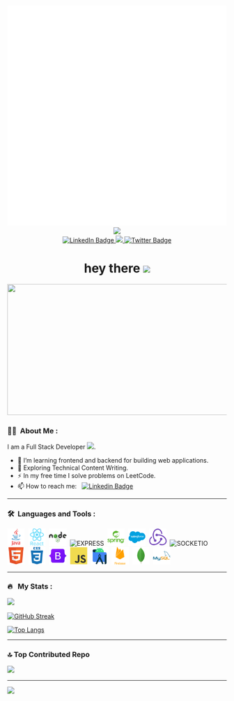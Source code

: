 
<div>
  <img src="example.svg" alt="Your Image">
</div>
<div id="header" align="center">
  <img src="https://res.cloudinary.com/dkbqauksm/image/upload/r_10/v1706292169/aw5q4j7yjpkqc81jhgr9.gif" width="300"  />
</div>

<div id="badges" align="center">
  <a href="https://www.linkedin.com/in/priyanshu-yadav-7885291b6/">
  <img src="https://img.shields.io/badge/LinkedIn-blue?style=for-the-badge&logo=linkedin&logoColor=white" alt="LinkedIn Badge"/>
  </a>
  <a href="https://www.instagram.com/priyanshupower/">
    <img src="https://img.shields.io/badge/Instagram-ff00ff?logo=Instagram&logoColor=white&style=for-the-badge" lt="Instagram Badge"/>
  </a>
  <a href="https://twitter.com/priyanshuYd_v">
    <img src="https://img.shields.io/badge/Twitter-6600cc?style=for-the-badge&logo=x&logoColor=white" alt="Twitter Badge"/>
  </a>
</div>

<h1 align="center">hey there <img src="https://media.giphy.com/media/hvRJCLFzcasrR4ia7z/giphy.gif" width="40"></h1>

<p align="center"><img src="https://media.giphy.com/media/dWesBcTLavkZuG35MI/giphy.gif" width="600" height="300"  /></p>

### :woman_technologist: &nbsp;About Me :

I am a Full Stack Developer <img src="https://media.giphy.com/media/WUlplcMpOCEmTGBtBW/giphy.gif" width="30">.

- 🔭 I’m learning frontend and backend for building web applications.
- 🌱 Exploring Technical Content Writing.
- ⚡ In my free time I solve problems on LeetCode.
- 📫 How to reach me: &nbsp; [![Linkedin Badge](https://img.shields.io/badge/LinkedIn-blue?style=for-the-badge&logo=linkedin&logoColor=white)](https://www.linkedin.com/in/priyanshu-yadav-7885291b6/)

---

### 🛠 &nbsp;Languages and Tools :

<p>
<img src="https://github.com/devicons/devicon/blob/master/icons/java/java-original-wordmark.svg" title="Java" alt="Java" width="40" height="40"/>&nbsp;
<img src="https://github.com/devicons/devicon/blob/master/icons/react/react-original-wordmark.svg" title="React" alt="React" width="40" height="40"/>&nbsp;
<img src="https://github.com/devicons/devicon/blob/master/icons/nodejs/nodejs-original-wordmark.svg" title="NodeJS" alt="NodeJS" width="40" height="40"/>&nbsp;
<img src="https://github.com/priyanshuyadav07804/priyanshuyadav07804/assets/80442935/8fa857cc-4e0b-4a3e-a301-1bf3d8bccb08"  title="EXPRESS" alt="EXPRESS" width="40" height="40"/>&nbsp;
<img src="https://github.com/devicons/devicon/blob/master/icons/spring/spring-original-wordmark.svg" title="Spring" alt="Spring" width="40" height="40"/>&nbsp;
<img src="https://github.com/devicons/devicon/blob/master/icons/salesforce/salesforce-original.svg"  title="SALESFORCE" alt="SALESFORCE" width="40" height="40"/>&nbsp;
<img src="https://github.com/devicons/devicon/blob/master/icons/redux/redux-original.svg" title="Redux" alt="Redux " width="40" height="40"/>&nbsp;
<img src="https://github.com/priyanshuyadav07804/priyanshuyadav07804/assets/80442935/83631754-6132-4609-b4d3-b7416613f594"  title="SOCKETIO" alt="SOCKETIO" width="40" height="40"/>&nbsp;
<img src="https://github.com/devicons/devicon/blob/master/icons/html5/html5-original.svg" title="HTML5" alt="HTML" width="40" height="40"/>&nbsp;
<img src="https://github.com/devicons/devicon/blob/master/icons/css3/css3-plain-wordmark.svg"  title="CSS3" alt="CSS" width="40" height="40"/>&nbsp;
<img src="https://github.com/devicons/devicon/blob/master/icons/bootstrap/bootstrap-original.svg"  title="BOOTSTRAP" alt="BOOTSTRAP" width="40" height="40"/>&nbsp;
<img src="https://github.com/devicons/devicon/blob/master/icons/javascript/javascript-original.svg" title="JavaScript" alt="JavaScript" width="40" height="40"/>&nbsp;
<img src="https://github.com/devicons/devicon/blob/master/icons/androidstudio/androidstudio-original.svg"  title="ANDROID-STUDIO" alt="ANDROID-STUDIO" width="40" height="40"/>&nbsp;
<img src="https://github.com/devicons/devicon/blob/master/icons/firebase/firebase-plain-wordmark.svg" title="Firebase" alt="Firebase" width="40" height="40"/>&nbsp;
<img src="https://github.com/devicons/devicon/blob/master/icons/mongodb/mongodb-original.svg" title="MONGODB" alt="MONGODB" width="40" height="40"/>&nbsp;
<img src="https://github.com/devicons/devicon/blob/master/icons/mysql/mysql-original-wordmark.svg" title="MySQL"  alt="MySQL" width="40" height="40"/>&nbsp;

</p>

---

### 🔥 &nbsp; My Stats :
![](https://github-readme-stats.vercel.app/api?username=priyanshuyadav07804&theme=dark&hide_border=false&include_all_commits=false&count_private=false)<br/>

[![GitHub Streak](http://github-readme-streak-stats.herokuapp.com?user=priyanshuyadav07804&theme=dark&background=000000)](https://git.io/streak-stats)

[![Top Langs](https://github-readme-stats.vercel.app/api/top-langs/?username=priyanshuyadav07804&layout=compact&theme=vision-friendly-dark)](https://github.com/anuraghazra/github-readme-stats)


---

### 🔝 Top Contributed Repo
![](https://github-contributor-stats.vercel.app/api?username=priyanshuyadav07804&limit=5&theme=tokyonight&combine_all_yearly_contributions=true)

---
[![](https://visitcount.itsvg.in/api?id=priyanshuyadav07804&icon=0&color=0)](https://visitcount.itsvg.in)

